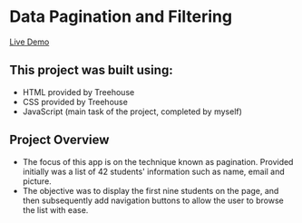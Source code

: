 # Data Pagination and Filtering

[Live Demo]()

## This project was built using:

- HTML provided by Treehouse
- CSS provided by Treehouse
- JavaScript (main task of the project, completed by myself)

## Project Overview

- The focus of this app is on the technique known as pagination. Provided initially was a list of 42 students' information such as name, email and picture. 
- The objective was to display the first nine students on the page, and then subsequently add navigation buttons to allow the user to browse the list with ease. 

